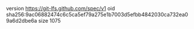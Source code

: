 version https://git-lfs.github.com/spec/v1
oid sha256:9ac06882474c6c5ca5ef79a275e1b7003d5efbb4842030ca732ea09a6d2dbe6a
size 1075
